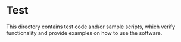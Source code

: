 # Test 

This directory contains test code and/or sample scripts, which verify functionality and provide examples on how to use the software.

